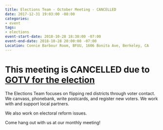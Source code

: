 ```yaml
---
title: Elections Team - October Meeting - CANCELLED
date: 2017-12-31 19:03:00 -08:00
categories:
- event
tags:
- elections
event-start-date: 2018-10-28 18:30:00 -07:00
event-end-date: 2018-10-28 20:00:00 -07:00
Location: Connie Barbour Room, BFUU, 1606 Bonita Ave, Berkeley, CA
---
```


# This meeting is CANCELLED due to [GOTV for the election](https://indivisibleberkeley.org/update/gotv)

The Elections Team focuses on flipping red districts through voter contact. We canvass, phonebank, write postcards, and register new voters. We work with and support local partners.

We also work on electoral reform issues.

Come hang out with us at our monthly meeting!